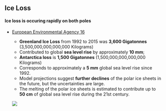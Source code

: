 ## Ice Loss

#### Ice loss is occuring rapidly on both poles

*   [European Environmental Agency 16](https://www.eea.europa.eu/data-and-maps/indicators/greenland-ice-sheet-3/assessment)
    *   **Greenland Ice Loss** from 1992 to 2015 was **3,600 Gigatonnes** (3,500,000,000,000,000 Kilograms)
    *   Contributed to global **sea level rise** by approximately **10 mm**; 
    *   **Antarctica loss** is **1,500 Gigatonnes** (1,500,000,000,000,000 Kilograms)
    *   Corresponds to approximately a **5 mm** global sea level rise since 1992.
    *   Model projections suggest **further declines** of the polar ice sheets in the future, but the uncertainties are large.
    *   The melting of the polar ice sheets is estimated to contribute up to **50 cm** of global sea level rise during the 21st century.
    
    ![](https://github.com/NB419/source-library/blob/master/images/climate-ice.png?raw=true)
